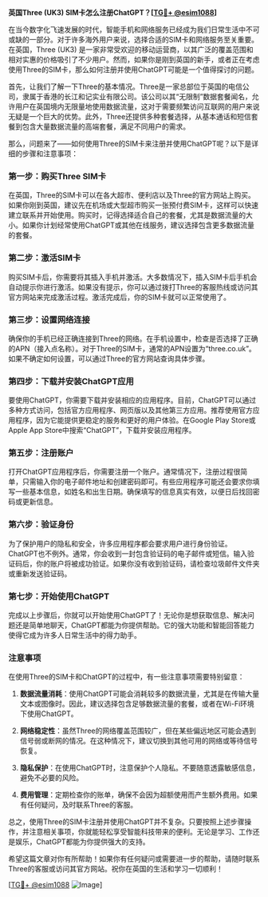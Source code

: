 **英国Three (UK3) SIM卡怎么注册ChatGPT？[[TG💪+ @esim1088](https://t.me/s/esim1088)]**

在当今数字化飞速发展的时代，智能手机和网络服务已经成为我们日常生活中不可或缺的一部分。对于许多海外用户来说，选择合适的SIM卡和网络服务至关重要。在英国，Three (UK3) 是一家非常受欢迎的移动运营商，以其广泛的覆盖范围和相对实惠的价格吸引了不少用户。然而，如果你是刚到英国的新手，或者正在考虑使用Three的SIM卡，那么如何注册并使用ChatGPT可能是一个值得探讨的问题。

首先，让我们了解一下Three的基本情况。Three是一家总部位于英国的电信公司，隶属于香港的长江和记实业有限公司。该公司以其“无限制”数据套餐闻名，允许用户在英国境内无限量地使用数据流量，这对于需要频繁访问互联网的用户来说无疑是一个巨大的优势。此外，Three还提供多种套餐选择，从基本通话和短信套餐到包含大量数据流量的高端套餐，满足不同用户的需求。

那么，问题来了——如何使用Three的SIM卡来注册并使用ChatGPT呢？以下是详细的步骤和注意事项：

### 第一步：购买Three SIM卡

在英国，Three的SIM卡可以在各大超市、便利店以及Three的官方网站上购买。如果你刚到英国，建议先在机场或大型超市购买一张预付费SIM卡，这样可以快速建立联系并开始使用。购买时，记得选择适合自己的套餐，尤其是数据流量的大小。如果你计划经常使用ChatGPT或其他在线服务，建议选择包含更多数据流量的套餐。

### 第二步：激活SIM卡

购买SIM卡后，你需要将其插入手机并激活。大多数情况下，插入SIM卡后手机会自动提示你进行激活。如果没有提示，你可以通过拨打Three的客服热线或访问其官方网站来完成激活过程。激活完成后，你的SIM卡就可以正常使用了。

### 第三步：设置网络连接

确保你的手机已经正确连接到Three的网络。在手机设置中，检查是否选择了正确的APN（接入点名称）。对于Three的SIM卡，通常的APN设置为“three.co.uk”。如果不确定如何设置，可以通过Three的官方网站查询具体步骤。

### 第四步：下载并安装ChatGPT应用

要使用ChatGPT，你需要下载并安装相应的应用程序。目前，ChatGPT可以通过多种方式访问，包括官方应用程序、网页版以及其他第三方应用。推荐使用官方应用程序，因为它能提供更稳定的服务和更好的用户体验。在Google Play Store或Apple App Store中搜索“ChatGPT”，下载并安装应用程序。

### 第五步：注册账户

打开ChatGPT应用程序后，你需要注册一个账户。通常情况下，注册过程很简单，只需输入你的电子邮件地址和创建密码即可。有些应用程序可能还会要求你填写一些基本信息，如姓名和出生日期。确保填写的信息真实有效，以便日后找回密码或更新信息。

### 第六步：验证身份

为了保护用户的隐私和安全，许多应用程序都会要求用户进行身份验证。ChatGPT也不例外。通常，你会收到一封包含验证码的电子邮件或短信。输入验证码后，你的账户将被成功验证。如果你没有收到验证码，请检查垃圾邮件文件夹或重新发送验证码。

### 第七步：开始使用ChatGPT

完成以上步骤后，你就可以开始使用ChatGPT了！无论你是想获取信息、解决问题还是简单地聊天，ChatGPT都能为你提供帮助。它的强大功能和智能回答能力使得它成为许多人日常生活中的得力助手。

### 注意事项

在使用Three的SIM卡和ChatGPT的过程中，有一些注意事项需要特别留意：

1. **数据流量消耗**：使用ChatGPT可能会消耗较多的数据流量，尤其是在传输大量文本或图像时。因此，建议选择包含足够数据流量的套餐，或者在Wi-Fi环境下使用ChatGPT。

2. **网络稳定性**：虽然Three的网络覆盖范围较广，但在某些偏远地区可能会遇到信号弱或断网的情况。在这种情况下，建议切换到其他可用的网络或等待信号恢复。

3. **隐私保护**：在使用ChatGPT时，注意保护个人隐私。不要随意透露敏感信息，避免不必要的风险。

4. **费用管理**：定期检查你的账单，确保不会因为超额使用而产生额外费用。如果有任何疑问，及时联系Three的客服。

总之，使用Three的SIM卡注册并使用ChatGPT并不复杂。只要按照上述步骤操作，并注意相关事项，你就能轻松享受智能科技带来的便利。无论是学习、工作还是娱乐，ChatGPT都能为你提供强大的支持。

希望这篇文章对你有所帮助！如果你有任何疑问或需要进一步的帮助，请随时联系Three的客服或访问其官方网站。祝你在英国的生活和学习一切顺利！

[[TG💪+ @esim1088](https://t.me/s/esim1088) ![Image](https://i.postimg.cc/4NQfJmqS/Snipaste-2025-05-13-00-14-12.png)]